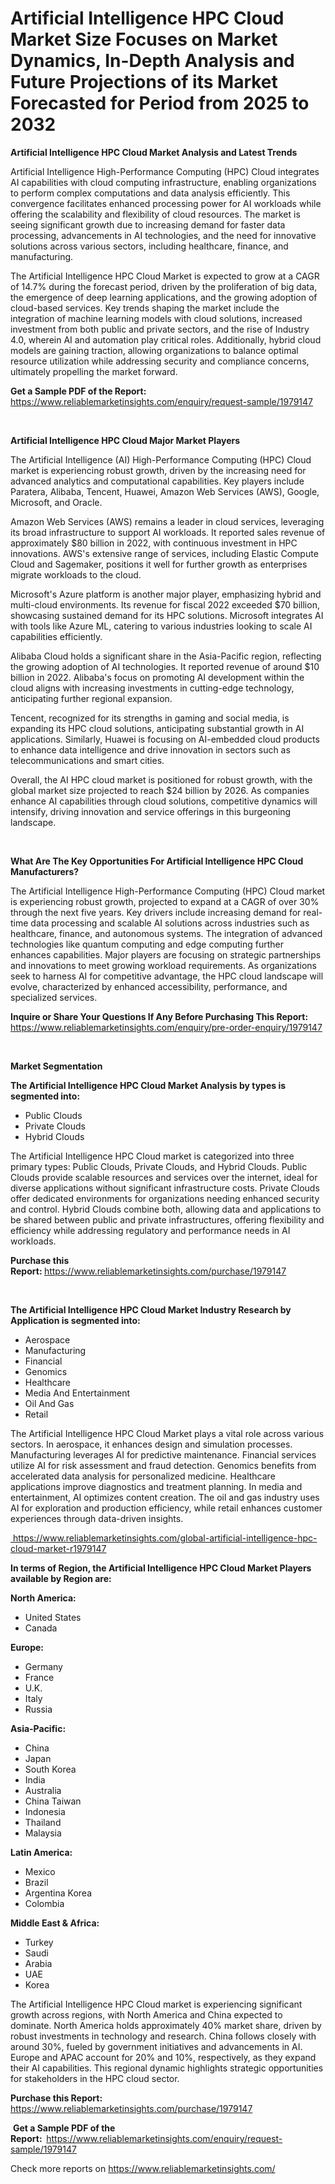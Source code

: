 <p><h1>Artificial Intelligence HPC Cloud Market Size Focuses on Market Dynamics, In-Depth Analysis and Future Projections of its Market Forecasted for Period from 2025 to 2032</h1></p><p><strong>Artificial Intelligence HPC Cloud Market Analysis and Latest Trends</strong></p>
<p><p>Artificial Intelligence High-Performance Computing (HPC) Cloud integrates AI capabilities with cloud computing infrastructure, enabling organizations to perform complex computations and data analysis efficiently. This convergence facilitates enhanced processing power for AI workloads while offering the scalability and flexibility of cloud resources. The market is seeing significant growth due to increasing demand for faster data processing, advancements in AI technologies, and the need for innovative solutions across various sectors, including healthcare, finance, and manufacturing.</p><p>The Artificial Intelligence HPC Cloud Market is expected to grow at a CAGR of 14.7% during the forecast period, driven by the proliferation of big data, the emergence of deep learning applications, and the growing adoption of cloud-based services. Key trends shaping the market include the integration of machine learning models with cloud solutions, increased investment from both public and private sectors, and the rise of Industry 4.0, wherein AI and automation play critical roles. Additionally, hybrid cloud models are gaining traction, allowing organizations to balance optimal resource utilization while addressing security and compliance concerns, ultimately propelling the market forward.</p></p>
<p><strong>Get a Sample PDF of the Report:&nbsp;</strong> <a href="https://www.reliablemarketinsights.com/enquiry/request-sample/1979147?utm_campaign=1937&utm_medium=2&utm_source=Github&utm_content=ia&utm_term=15012025&utm_id=artificial-intelligence-hpc-cloud">https://www.reliablemarketinsights.com/enquiry/request-sample/1979147</a></p>
<p>&nbsp;</p>
<p><strong>Artificial Intelligence HPC Cloud Major Market Players</strong></p>
<p><p>The Artificial Intelligence (AI) High-Performance Computing (HPC) Cloud market is experiencing robust growth, driven by the increasing need for advanced analytics and computational capabilities. Key players include Paratera, Alibaba, Tencent, Huawei, Amazon Web Services (AWS), Google, Microsoft, and Oracle.</p><p>Amazon Web Services (AWS) remains a leader in cloud services, leveraging its broad infrastructure to support AI workloads. It reported sales revenue of approximately $80 billion in 2022, with continuous investment in HPC innovations. AWS's extensive range of services, including Elastic Compute Cloud and Sagemaker, positions it well for further growth as enterprises migrate workloads to the cloud.</p><p>Microsoft's Azure platform is another major player, emphasizing hybrid and multi-cloud environments. Its revenue for fiscal 2022 exceeded $70 billion, showcasing sustained demand for its HPC solutions. Microsoft integrates AI with tools like Azure ML, catering to various industries looking to scale AI capabilities efficiently.</p><p>Alibaba Cloud holds a significant share in the Asia-Pacific region, reflecting the growing adoption of AI technologies. It reported revenue of around $10 billion in 2022. Alibaba's focus on promoting AI development within the cloud aligns with increasing investments in cutting-edge technology, anticipating further regional expansion.</p><p>Tencent, recognized for its strengths in gaming and social media, is expanding its HPC cloud solutions, anticipating substantial growth in AI applications. Similarly, Huawei is focusing on AI-embedded cloud products to enhance data intelligence and drive innovation in sectors such as telecommunications and smart cities.</p><p>Overall, the AI HPC cloud market is positioned for robust growth, with the global market size projected to reach $24 billion by 2026. As companies enhance AI capabilities through cloud solutions, competitive dynamics will intensify, driving innovation and service offerings in this burgeoning landscape.</p></p>
<p>&nbsp;</p>
<p><strong>What Are The Key Opportunities For Artificial Intelligence HPC Cloud Manufacturers?</strong></p>
<p><p>The Artificial Intelligence High-Performance Computing (HPC) Cloud market is experiencing robust growth, projected to expand at a CAGR of over 30% through the next five years. Key drivers include increasing demand for real-time data processing and scalable AI solutions across industries such as healthcare, finance, and autonomous systems. The integration of advanced technologies like quantum computing and edge computing further enhances capabilities. Major players are focusing on strategic partnerships and innovations to meet growing workload requirements. As organizations seek to harness AI for competitive advantage, the HPC cloud landscape will evolve, characterized by enhanced accessibility, performance, and specialized services.</p></p>
<p><strong>Inquire or Share Your Questions If Any Before Purchasing This Report:</strong> <a href="https://www.reliablemarketinsights.com/enquiry/pre-order-enquiry/1979147?utm_campaign=1937&utm_medium=2&utm_source=Github&utm_content=ia&utm_term=15012025&utm_id=artificial-intelligence-hpc-cloud">https://www.reliablemarketinsights.com/enquiry/pre-order-enquiry/1979147</a></p>
<p>&nbsp;</p>
<p><strong>Market Segmentation</strong></p>
<p><strong>The Artificial Intelligence HPC Cloud Market Analysis by types is segmented into:</strong></p>
<p><ul><li>Public Clouds</li><li>Private Clouds</li><li>Hybrid Clouds</li></ul></p>
<p><p>The Artificial Intelligence HPC Cloud market is categorized into three primary types: Public Clouds, Private Clouds, and Hybrid Clouds. Public Clouds provide scalable resources and services over the internet, ideal for diverse applications without significant infrastructure costs. Private Clouds offer dedicated environments for organizations needing enhanced security and control. Hybrid Clouds combine both, allowing data and applications to be shared between public and private infrastructures, offering flexibility and efficiency while addressing regulatory and performance needs in AI workloads.</p></p>
<p><strong>Purchase this Report:&nbsp;</strong><a href="https://www.reliablemarketinsights.com/purchase/1979147?utm_campaign=1937&utm_medium=2&utm_source=Github&utm_content=ia&utm_term=15012025&utm_id=artificial-intelligence-hpc-cloud">https://www.reliablemarketinsights.com/purchase/1979147</a></p>
<p>&nbsp;</p>
<p><strong>The Artificial Intelligence HPC Cloud Market Industry Research by Application is segmented into:</strong></p>
<p><ul><li>Aerospace</li><li>Manufacturing</li><li>Financial</li><li>Genomics</li><li>Healthcare</li><li>Media And Entertainment</li><li>Oil And Gas</li><li>Retail</li></ul></p>
<p><p>The Artificial Intelligence HPC Cloud Market plays a vital role across various sectors. In aerospace, it enhances design and simulation processes. Manufacturing leverages AI for predictive maintenance. Financial services utilize AI for risk assessment and fraud detection. Genomics benefits from accelerated data analysis for personalized medicine. Healthcare applications improve diagnostics and treatment planning. In media and entertainment, AI optimizes content creation. The oil and gas industry uses AI for exploration and production efficiency, while retail enhances customer experiences through data-driven insights.</p></p>
<p><a href="https://www.reliablemarketinsights.com/global-artificial-intelligence-hpc-cloud-market-r1979147?utm_campaign=1937&utm_medium=2&utm_source=Github&utm_content=ia&utm_term=15012025&utm_id=artificial-intelligence-hpc-cloud">&nbsp;https://www.reliablemarketinsights.com/global-artificial-intelligence-hpc-cloud-market-r1979147</a></p>
<p><strong>In terms of Region, the Artificial Intelligence HPC Cloud Market Players available by Region are:</strong></p>
<p>
    <p> <strong> North America: </strong>
        <ul>
            <li>United States</li>
            <li>Canada</li>
        </ul>
        </p> 
    <p> <strong> Europe: </strong>
        <ul>
            <li>Germany</li>
            <li>France</li>
            <li>U.K.</li>
            <li>Italy</li>
            <li>Russia</li>
        </ul>
        </p> 
    <p> <strong> Asia-Pacific: </strong>
        <ul>
            <li>China</li>
            <li>Japan</li>
            <li>South Korea</li>
            <li>India</li>
            <li>Australia</li>
            <li>China Taiwan</li>
            <li>Indonesia</li>
            <li>Thailand</li>
            <li>Malaysia</li>
        </ul>
        </p> 
    <p> <strong> Latin America: </strong>
        <ul>
            <li>Mexico</li>
            <li>Brazil</li>
            <li>Argentina Korea</li>
            <li>Colombia</li>
        </ul>
        </p> 
    <p> <strong> Middle East & Africa: </strong>
        <ul>
            <li>Turkey</li>
            <li>Saudi</li>
            <li>Arabia</li>
            <li>UAE</li>
            <li>Korea</li>
        </ul>
    </p>
    </p>
<p><p>The Artificial Intelligence HPC Cloud market is experiencing significant growth across regions, with North America and China expected to dominate. North America holds approximately 40% market share, driven by robust investments in technology and research. China follows closely with around 30%, fueled by government initiatives and advancements in AI. Europe and APAC account for 20% and 10%, respectively, as they expand their AI capabilities. This regional dynamic highlights strategic opportunities for stakeholders in the HPC cloud sector.</p></p>
<p><strong>Purchase this Report: </strong><a href="https://www.reliablemarketinsights.com/purchase/1979147?utm_campaign=1937&utm_medium=2&utm_source=Github&utm_content=ia&utm_term=15012025&utm_id=artificial-intelligence-hpc-cloud">https://www.reliablemarketinsights.com/purchase/1979147</a></p>
<p>&nbsp;<strong>Get a Sample PDF of the Report:&nbsp;&nbsp;</strong><a href="https://www.reliablemarketinsights.com/enquiry/request-sample/1979147?utm_campaign=1937&utm_medium=2&utm_source=Github&utm_content=ia&utm_term=15012025&utm_id=artificial-intelligence-hpc-cloud">https://www.reliablemarketinsights.com/enquiry/request-sample/1979147</a></p>
<p><strong></strong></p>
<p>Check more reports on <a href="https://www.reliablemarketinsights.com/?utm_campaign=1937&utm_medium=2&utm_source=Github&utm_content=ia&utm_term=15012025&utm_id=artificial-intelligence-hpc-cloud">https://www.reliablemarketinsights.com/</a></p>